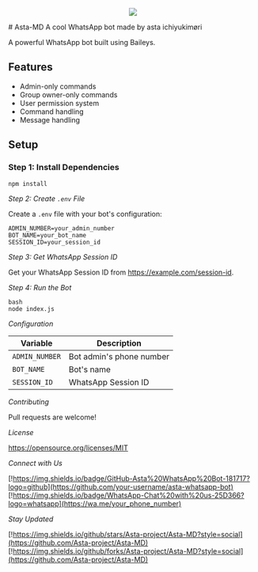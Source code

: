 <p align="center">
    <img src="https://tinyurl.com/yw84dqs6">
</p>
# Asta-MD
A cool WhatsApp bot made by asta ichiyukimøri


A powerful WhatsApp bot built using Baileys.

## Features

* Admin-only commands
* Group owner-only commands
* User permission system
* Command handling
* Message handling

## Setup

### Step 1: Install Dependencies

```bash
npm install
```

*Step 2: Create `.env` File*

Create a `.env` file with your bot's configuration:

```
ADMIN_NUMBER=your_admin_number
BOT_NAME=your_bot_name
SESSION_ID=your_session_id
```

*Step 3: Get WhatsApp Session ID*

Get your WhatsApp Session ID from https://example.com/session-id.

*Step 4: Run the Bot*

```
bash
node index.js
```

*Configuration*

| Variable | Description |
| --- | --- |
| `ADMIN_NUMBER` | Bot admin's phone number |
| `BOT_NAME` | Bot's name |
| `SESSION_ID` | WhatsApp Session ID |

*Contributing*

Pull requests are welcome!

*License*

https://opensource.org/licenses/MIT

*Connect with Us*

[!https://img.shields.io/badge/GitHub-Asta%20WhatsApp%20Bot-181717?logo=github](https://github.com/your-username/asta-whatsapp-bot)
[!https://img.shields.io/badge/WhatsApp-Chat%20with%20us-25D366?logo=whatsapp](https://wa.me/your_phone_number)

*Stay Updated*

[!https://img.shields.io/github/stars/Asta-project/Asta-MD?style=social](https://github.com/Asta-project/Asta-MD)
[!https://img.shields.io/github/forks/Asta-project/Asta-MD?style=social](https://github.com/Asta-project/Asta-MD)
